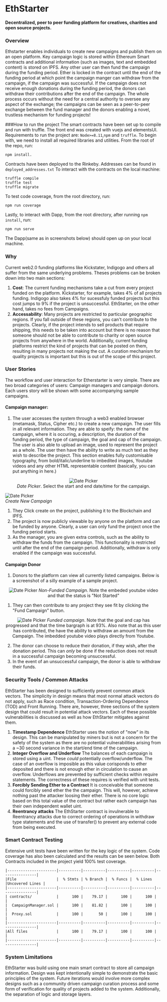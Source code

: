 # EthStarter
**Decentralized, peer to peer funding platform for creatives, charities and open source projects.**

### Overview
Ethstarter enables individuals to create new campaigns and publish them on an open platform. Key campaign logic is stored within Ethereum Smart contracts and additional information (such as images, text and embedded content) is stored on IPFS. Any other user can then fund the campaign during the funding period. Ether is locked in the contract until the end of the funding period at which point the campaign manger can withdraw from the campaign, if the campaign was successful. If the campaign does not receive enough donations during the funding period, the donors can withdraw their contributions after the end of the campaign. The whole process occurs without the need for a central authority to oversee any aspect of the exchange; the campaigns can be seen as a peer-to-peer exchange between the fund manager and the donors enabling a novel, trustless mechanism for funding projects!

###How to run the project
The smart contracts have been set up to compile and run with truffle. The front end was created with vuejs and elementsUI. Requirements to run the project are: `Node>=8.11`,`npm` and `truffle`. To begin with, we need to install all required libraries and utilities. From the root of the repo, run:

    npm install.

Contracts have been deployed to the Rinkeby. Addresses can be found in `deployed_addresses.txt` To interact with the contracts on the local machine:
  
    truffle compile
    truffle test
    truffle migrate

To test code coverage, from the root directory, run:
    
    npm run coverage

Lastly, to interact with Dapp, from the root directory, after running `npm install`, run:
      
    npm run serve

The Dapp(same as in screenshots below) should open up on your local machine.

### Why
Current web2.0 funding platforms like Kickstater, Indigogo and others all suffer from the same underlying problems. Theses problems can be broken down into two main sections:

1. **Cost**: The current funding mechanisms take a cut from every project funded on the platform. Kickstarter, for example, takes 4% of all projects funding. Indigogo also takes 4% for sucessfuly funded projects but this cost jumps to 9% if the project is unsuccessful. EthStarter, on the other hand, takes no fees from Campaigns.
2. **Accessability**: Many projects are restricted to particular geographic regions. If you fall outside of these regions, you can't contribute to the projects. Clearly, if the project intends to sell products that require shipping, this needs to be taken into account but there is no reason that someone should not be able to contribute to charity or open source projects from anywhere in the world. Additionally, current funding platforms restrict the kind of projects that can be posted on them, resulting in many projects not making the cut. A curation mechanism for quality projects is important but this is out of the scope of this project.


### User Stories
The workflow and user interaction for Etherstarter is very simple. There are two broad categories of users: Campaign managers and campaign donors. Each users story will be shown with some accompanying sample campaigns.

#### Campaign manager:

1. The user accesses the system through a web3 enabled browser (metamask, Status, Cipher etc.) to create a new campaign. The user fills in all relevant information. They are able to speify: the name of the campaign, where it is occuring, a description, the duration of the funding period, the type of campaign, the goal and cap of the campaign. The user is also able to upload an image, used to represent the project as a whole. The user then have the ability to write as much text as they wish to describe the project. This section enables fully customisable typography, from bold/italic/underline to imbedited images, Youtube videos and any other HTML representable content (basically, you can put anything in here.)
<p align="center">  
  <img
   src="https://github.com/SoIidarity/EthStarter/blob/master/img/DatePicker.png?raw=true" alt="Date Picker"/>
  <br>
  <i>Date Picker</i>. Select the start and end date/time for the campaign.
</p>
<p>
  <img src="https://github.com/SoIidarity/EthStarter/blob/master/img/CreateCampaignCats.png?raw=true" alt="Date Picker"/>
  <br>
  <i>Create New Campaign</i>
  
</p>

1. They Click create on the project, publishing it to the Blockchain and IPFS.
2. The project is now publicly viewable by anyone on the platform and can be funded by anyone. Clearly, a user can only fund the project once the funding period starts.
3. As the manager, you are given extra controls, such as the ability to withdraw the funds from the campaign. This functionality is restricted until after the end of the campaign period. Additionally, withdraw is only enabled if the campaign was successful.

#### Campaign Donor

1. Donors to the platform can view all currently listed campaigns. Below is a screenshot of a silly example of a sample project.
<p align="center">
  <img src="https://github.com/SoIidarity/EthStarter/blob/master/img/buffHourse.png?raw=true" alt="Date Picker"/>
  <i>Non-Funded Campaign</i>. Note the embeded youtube video and that the status is "Not Started"
  <br>
</p>

1. They can then contribute to any project they see fit by clicking the "Fund Campaign" button.
  <p align="center">
  <img src="https://github.com/SoIidarity/EthStarter/blob/master/img/buffHourseFunded.png?raw=true" alt="Date Picker"/>
  <i>Funded campaign</i>. Note that the goal and cap has progressed and that the time bargraph is at 93%. Also note that as this user has contributed, the have the ability to withdraw an amount from the Campaign. The imbedded youtube video plays directly from Youtube.
  <br>
</p>

2. The donor can choose to reduce their donation, if they wish, after the donation period. This can *only* be done if the reduction does not result in a successful campaign becoming unsuccessful.
3. In the event of an unsuccessful campaign, the donor is able to withdraw their funds.

### Security Tools / Common Attacks
EthStarter has been designed to sufficiently prevent common attack vectors. The simplicity in design means that most normal attack vectors do not apply, such as Race condition, Transaction-Ordering Dependence (TOD) and Front Running. There are, however, three sections of the system design that could result in potential attack vectors. Each of these possible vulnerabilities is discussed as well as how EthStarter mitigates against them.

1. **Timestamp Dependence**
EthStarter uses the notion of "now" in its design. This can be manipulated by miners but is not a concern for the safety of the system as there are no potential vulnerabilities arising from a ~30 second variance in the start/end time of the campaign.
2. **Integer Overflow and Underflow**
The balances of each campaign is stored using a uint. These *could* potentially overflow/underflow. The case of an overflow is imposible as this value corisponds to ether deposited and there is not enough ether in circulation to cause an overflow. Underflows are prevented by sufficient checks within require statements. The correctness of these requires is verified with unit tests.
3. **Forcibly Sending Ether to a Contract**
It is conceivable that someone could forcibly send ether the the campaign. This will, however, achieve nothing past the attacker loosing their ether. There is no core logic based on this total value of the contract but rather each campaign has their own independent wallet uint.
4. **Reentrancy attacks**
The EthStarter contract is invulnerable to Reentrancy attacks due to correct ordering of operations in withdraw type statements and the use of transfer() to prevent any external code from being executed.

### Smart Contract Testing
Extensive unit tests have been written for the key logic of the system. Code coverage has also been calculated and the results can be seen below. Both Contracts included in the project yield 100% test coverage.

    |----------------------|----------|----------|----------|----------|----------------|
    |File                  |  % Stmts | % Branch |  % Funcs |  % Lines |Uncovered Lines |
    |----------------------|----------|----------|----------|----------|----------------|
    | contracts/           |      100 |    79.17 |      100 |      100 |                |
    |  CampaignManager.sol |      100 |    81.82 |      100 |      100 |                |
    |  Proxy.sol           |      100 |       50 |      100 |      100 |                |
    |----------------------|----------|----------|----------|----------|----------------|
    |All files             |      100 |    79.17 |      100 |      100 |                |
    |----------------------|----------|----------|----------|----------|----------------|


### System Limitations
EthStarter was build using one main smart contract to store all campaign information. Design was kept intentionally simple to demonstrate the basic principles of the system. Future iterations would involve more complex designs such as a community driven campaign curation process and some form of verification for quality of projects added to the system. Additionally, the separation of logic and storage layers.
